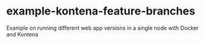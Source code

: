 # example-kontena-feature-branches
Example on running different web app versions in a single node with Docker and Kontena
